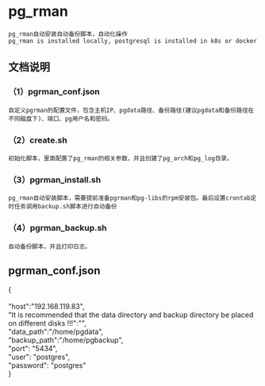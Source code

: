 # pg_rman
    pg_rman自动安装自动备份脚本，自动化操作 
    pg_rman is installed locally, postgresql is installed in k8s or docker 
## 文档说明
### （1）pgrman_conf.json
    自定义pgrman的配置文件，包含主机IP、pgdata路径、备份路径(建议pgdata和备份路径在不同磁盘下)、端口、pg用户名和密码。
### （2）create.sh
    初始化脚本，里面配置了pg_rman的相关参数，并且创建了pg_arch和pg_log目录。 
### （3）pgrman_install.sh 
    pg_rman自动安装脚本，需要提前准备pgrman和pg-libs的rpm安装包。最后设置crontab定时任务调用backup.sh脚本进行自动备份 
### （4）pgrman_backup.sh
    自动备份脚本，并且打印日志。

## pgrman_conf.json
{</br>  
    "host":"192.168.119.83",</br>
    "It is recommended that the data directory and backup directory be placed on different disks !!!":"",</br>
    "data_path":"/home/pgdata",</br>
    "backup_path":"/home/pgbackup",</br>
    "port": "5434",</br>
    "user": "postgres",</br>
    "password": "postgres"</br>
    }</br>
